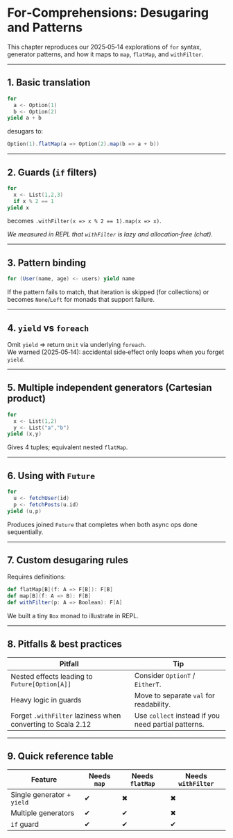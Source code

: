 # For‑Comprehensions: Desugaring and Patterns

This chapter reproduces our 2025‑05‑14 explorations of `for` syntax, generator patterns, and how it maps to `map`, `flatMap`, and `withFilter`.

---

## 1. Basic translation
```scala
for
  a <- Option(1)
  b <- Option(2)
yield a + b
```
desugars to:
```scala
Option(1).flatMap(a => Option(2).map(b => a + b))
```

---

## 2. Guards (`if` filters)
```scala
for
  x <- List(1,2,3)
  if x % 2 == 1
yield x
```
becomes `.withFilter(x => x % 2 == 1).map(x => x)`.

*We measured in REPL that `withFilter` is lazy and allocation‑free (chat).*

---

## 3. Pattern binding
```scala
for (User(name, age) <- users) yield name
```
If the pattern fails to match, that iteration is skipped (for collections) or becomes `None`/`Left` for monads that support failure.

---

## 4. `yield` vs `foreach`
Omit `yield` ⇒ return `Unit` via underlying `foreach`.  
We warned (2025‑05‑14): accidental side‑effect only loops when you forget `yield`.

---

## 5. Multiple independent generators (Cartesian product)
```scala
for
  x <- List(1,2)
  y <- List("a","b")
yield (x,y)
```
Gives 4 tuples; equivalent nested `flatMap`.

---

## 6. Using with `Future`
```scala
for
  u <- fetchUser(id)
  p <- fetchPosts(u.id)
yield (u,p)
```
Produces joined `Future` that completes when both async ops done sequentially.

---

## 7. Custom desugaring rules
Requires definitions:
```scala
def flatMap[B](f: A => F[B]): F[B]
def map[B](f: A => B): F[B]
def withFilter(p: A => Boolean): F[A]
```
We built a tiny `Box` monad to illustrate in REPL.

---

## 8. Pitfalls & best practices
| Pitfall | Tip |
|---------|-----|
| Nested effects leading to `Future[Option[A]]` | Consider `OptionT` / `EitherT`. |
| Heavy logic in guards | Move to separate `val` for readability. |
| Forget `.withFilter` laziness when converting to Scala 2.12 | Use `collect` instead if you need partial patterns. |

---

## 9. Quick reference table

| Feature | Needs `map` | Needs `flatMap` | Needs `withFilter` |
|---------|-------------|-----------------|--------------------|
| Single generator + `yield` | ✔ | ✖ | ✖ |
| Multiple generators | ✔ | ✔ | ✖ |
| `if` guard | ✔ | ✔ | ✔ |


